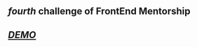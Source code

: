 <h2 align:'center'><em> fourth </em>challenge of FrontEnd Mentorship</h2>
<h2><em><a href="https://thirsty-johnson-e49f41.netlify.app/" align:'center'>DEMO</a></em></h2>
